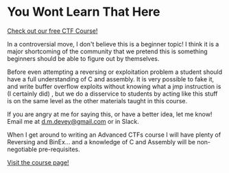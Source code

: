 # You Wont Learn That Here

[Check out our free CTF Course!](https://academy.hoppersroppers.org/mod/page/view.php?id=638) 

In a controversial move, I don't believe this is a beginner topic! I think it is a major shortcoming of the community that we pretend this is something beginners should be able to figure out by themselves. 

Before even attempting a reversing or exploitation problem a student should have a full understanding of C and assembly. It is very possible to fake it, and write buffer overflow exploits without knowing what a jmp instruction is (I certainly did) , but we do a disservice to students by acting like this stuff is on the same level as the other materials taught in this course. 

If you are angry at me for saying this, or have a better idea, let me know! Email me at d.m.devey@gmail.com or in Slack. 

When I get around to writing an Advanced CTFs course I will have plenty of Reversing and BinEx... and a knowledge of C and Assembly will be non-negotiable pre-requisites. 

[Visit the course page!](https://academy.hoppersroppers.org/mod/page/view.php?id=638) 
